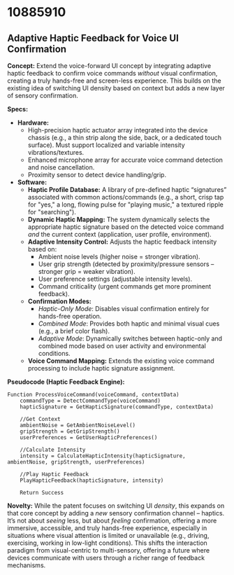 # 10885910

## Adaptive Haptic Feedback for Voice UI Confirmation

**Concept:** Extend the voice-forward UI concept by integrating adaptive haptic feedback to confirm voice commands *without* visual confirmation, creating a truly hands-free and screen-less experience. This builds on the existing idea of switching UI density based on context but adds a new layer of sensory confirmation.

**Specs:**

*   **Hardware:**
    *   High-precision haptic actuator array integrated into the device chassis (e.g., a thin strip along the side, back, or a dedicated touch surface).  Must support localized and variable intensity vibrations/textures.
    *   Enhanced microphone array for accurate voice command detection and noise cancellation.
    *   Proximity sensor to detect device handling/grip.
*   **Software:**
    *   **Haptic Profile Database:** A library of pre-defined haptic “signatures” associated with common actions/commands (e.g., a short, crisp tap for "yes," a long, flowing pulse for "playing music," a textured ripple for "searching").
    *   **Dynamic Haptic Mapping:**  The system dynamically selects the appropriate haptic signature based on the detected voice command *and* the current context (application, user profile, environment).
    *   **Adaptive Intensity Control:**  Adjusts the haptic feedback intensity based on:
        *   Ambient noise levels (higher noise = stronger vibration).
        *   User grip strength (detected by proximity/pressure sensors – stronger grip = weaker vibration).
        *   User preference settings (adjustable intensity levels).
        *   Command criticality (urgent commands get more prominent feedback).
    *   **Confirmation Modes:**
        *   *Haptic-Only Mode*: Disables visual confirmation entirely for hands-free operation.
        *   *Combined Mode*:  Provides both haptic and minimal visual cues (e.g., a brief color flash).
        *   *Adaptive Mode*: Dynamically switches between haptic-only and combined mode based on user activity and environmental conditions.
    *   **Voice Command Mapping:**  Extends the existing voice command processing to include haptic signature assignment.

**Pseudocode (Haptic Feedback Engine):**

```
Function ProcessVoiceCommand(voiceCommand, contextData)
    commandType = DetectCommandType(voiceCommand)
    hapticSignature = GetHapticSignature(commandType, contextData)

    //Get Context
    ambientNoise = GetAmbientNoiseLevel()
    gripStrength = GetGripStrength()
    userPreferences = GetUserHapticPreferences()

    //Calculate Intensity
    intensity = CalculateHapticIntensity(hapticSignature, ambientNoise, gripStrength, userPreferences)

    //Play Haptic Feedback
    PlayHapticFeedback(hapticSignature, intensity)

    Return Success
```

**Novelty:** While the patent focuses on switching UI *density*, this expands on that core concept by adding a *new* sensory confirmation channel – haptics.  It’s not about *seeing* less, but about *feeling* confirmation, offering a more immersive, accessible, and truly hands-free experience, especially in situations where visual attention is limited or unavailable (e.g., driving, exercising, working in low-light conditions). This shifts the interaction paradigm from visual-centric to multi-sensory, offering a future where devices communicate with users through a richer range of feedback mechanisms.